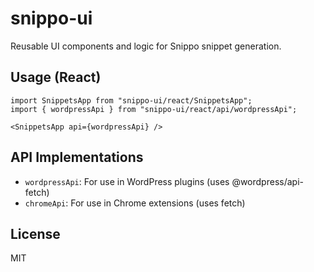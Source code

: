 # snippo-ui

Reusable UI components and logic for Snippo snippet generation.

## Usage (React)

```
import SnippetsApp from "snippo-ui/react/SnippetsApp";
import { wordpressApi } from "snippo-ui/react/api/wordpressApi";

<SnippetsApp api={wordpressApi} />
```

## API Implementations
- `wordpressApi`: For use in WordPress plugins (uses @wordpress/api-fetch)
- `chromeApi`: For use in Chrome extensions (uses fetch)

## License
MIT
